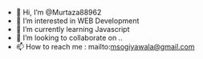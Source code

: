 - 👋 Hi, I’m @Murtaza88962
- 👀 I’m interested in WEB Development
- 🌱 I’m currently learning Javascript
- 💞️ I’m looking to collaborate on ..
- 📫 How to reach me : mailto:msogiyawala@gmail.com

<!---
Murtaza88962/Murtaza88962 is a ✨ special ✨ repository because its `README.md` (this file) appears on your GitHub profile.
You can click the Preview link to take a look at your changes.
--->

